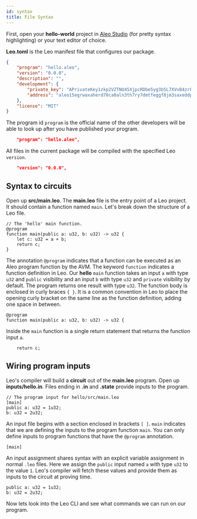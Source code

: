 ```yaml
---
id: syntax
title: File Syntax
---
```


First, open your **hello-world** project in [Aleo Studio](https://aleo.studio/) (for pretty syntax highlighting) or your text editor of choice. 

**Leo.toml** is the Leo manifest file that configures our package. 
```json title="program.json" 
{
    "program": "hello.aleo",
    "version": "0.0.0",
    "description": "",
    "development": {
        "private_key": "APrivateKey1zkp2VZTNU45XjpcRDbe5yg3b5L7XVvB4zrFPtw1NAYvmhJx",
        "address": "aleo15egrwaxaherd70ca0aln3th7ry7dmtfeggf8jm3saxeddpa6dsqsye9u3m"
    },
    "license": "MIT"
}
```

The program id `program` is the official name of the other developers will be able to look up after you have published your program.
```json
    "program": "hello.aleo",
```

All files in the current package will be compiled with the specified Leo `version`. 

```json
    "version": "0.0.0",
```

## Syntax to circuits
Open up **src/main.leo**.
The **main.leo** file is the entry point of a Leo project. It should contain a function named `main`. 
Let's break down the structure of a Leo file.
```leo title="src/main.leo"
// The 'hello' main function.
@program
function main(public a: u32, b: u32) -> u32 {
    let c: u32 = a + b;
    return c;
}
```

The annotation `@program` indicates that a function can be executed as an Aleo program function by the AVM.
The keyword `function` indicates a function definition in Leo. 
Our **hello** `main` function takes an input `a` with type `u32` and `public` visibility and an input `b` with type `u32` and `private` visibility by default.
The program returns one result with type `u32`.
The function body is enclosed in curly braces `{ }`. It is a common convention in Leo to place the opening curly 
bracket on the same line as the function definition, adding one space in between.
```leo
@program
function main(public a: u32, b: u32) -> u32 {
```

Inside the `main` function is a single return statement that returns the function input `a`.
```leo
    return c;
```

## Wiring program inputs 
Leo's compiler will build a **circuit** out of the **main.leo** program. Open up **inputs/hello.in**.
Files ending in **.in** and **.state** provide inputs to the program. 
```leo title="inputs/hello.in"
// The program input for hello/src/main.leo
[main]
public a: u32 = 1u32;
b: u32 = 2u32;
```

An input file begins with a section enclosed in brackets `[ ]`.
`main` indicates that we are defining the inputs to the program function `main`.
You can only define inputs to program functions that have the `@program` annotation.

```leo
[main]
```

An input assignment shares syntax with an explicit variable assignment in normal `.leo` files.
Here we assign the `public` input named `a` with type `u32` to the value `1`. Leo's compiler will fetch these values and provide them as inputs to the circuit at proving time.

```leo
public a: u32 = 1u32;
b: u32 = 2u32;
```

Now lets look into the Leo CLI and see what commands we can run on our program.